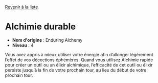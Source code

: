 [Revenir à la liste](..)

# Alchimie durable

 * **Nom d'origine** : Enduring Alchemy
 * **Niveau** : 4


<p>Vous avez appris à mieux utiliser votre énergie afin d’allonger légèrement l’effet de vos décoctions éphémères. Quand vous utilisez Alchimie rapide pour créer un outil ou un élixir alchimique, l’efficacité de cet outil ou élixir persiste jusqu’à la fin de votre prochain tour, au lieu du début de votre prochain tour.</p>